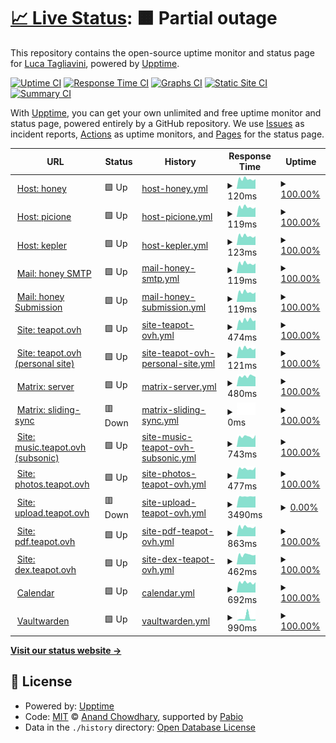 # [📈 Live Status](https://status.teapot.ovh): <!--live status--> **🟧 Partial outage**

This repository contains the open-source uptime monitor and status page for [Luca Tagliavini](teapot.ovh/~luca), powered by [Upptime](https://github.com/upptime/upptime).

[![Uptime CI](https://github.com/lucat1/status.teapot.ovh/workflows/Uptime%20CI/badge.svg)](https://github.com/lucat1/status.teapot.ovh/actions?query=workflow%3A%22Uptime+CI%22)
[![Response Time CI](https://github.com/lucat1/status.teapot.ovh/workflows/Response%20Time%20CI/badge.svg)](https://github.com/lucat1/status.teapot.ovh/actions?query=workflow%3A%22Response+Time+CI%22)
[![Graphs CI](https://github.com/lucat1/status.teapot.ovh/workflows/Graphs%20CI/badge.svg)](https://github.com/lucat1/status.teapot.ovh/actions?query=workflow%3A%22Graphs+CI%22)
[![Static Site CI](https://github.com/lucat1/status.teapot.ovh/workflows/Static%20Site%20CI/badge.svg)](https://github.com/lucat1/status.teapot.ovh/actions?query=workflow%3A%22Static+Site+CI%22)
[![Summary CI](https://github.com/lucat1/status.teapot.ovh/workflows/Summary%20CI/badge.svg)](https://github.com/lucat1/status.teapot.ovh/actions?query=workflow%3A%22Summary+CI%22)

With [Upptime](https://upptime.js.org), you can get your own unlimited and free uptime monitor and status page, powered entirely by a GitHub repository. We use [Issues](https://github.com/lucat1/status.teapot.ovh/issues) as incident reports, [Actions](https://github.com/lucat1/status.teapot.ovh/actions) as uptime monitors, and [Pages](https://status.teapot.ovh) for the status page.

<!--start: status pages-->
<!-- This summary is generated by Upptime (https://github.com/upptime/upptime) -->
<!-- Do not edit this manually, your changes will be overwritten -->
<!-- prettier-ignore -->
| URL | Status | History | Response Time | Uptime |
| --- | ------ | ------- | ------------- | ------ |
| <img alt="" src="https://icons.duckduckgo.com/ip3/null.ico" height="13"> [Host: honey](honey.teapot.ovh) | 🟩 Up | [host-honey.yml](https://github.com/lucat1/status.teapot.ovh/commits/HEAD/history/host-honey.yml) | <details><summary><img alt="Response time graph" src="./graphs/host-honey/response-time-week.png" height="20"> 120ms</summary><br><a href="https://status.teapot.ovh/history/host-honey"><img alt="Response time 126" src="https://img.shields.io/endpoint?url=https%3A%2F%2Fraw.githubusercontent.com%2Flucat1%2Fstatus.teapot.ovh%2FHEAD%2Fapi%2Fhost-honey%2Fresponse-time.json"></a><br><a href="https://status.teapot.ovh/history/host-honey"><img alt="24-hour response time 122" src="https://img.shields.io/endpoint?url=https%3A%2F%2Fraw.githubusercontent.com%2Flucat1%2Fstatus.teapot.ovh%2FHEAD%2Fapi%2Fhost-honey%2Fresponse-time-day.json"></a><br><a href="https://status.teapot.ovh/history/host-honey"><img alt="7-day response time 120" src="https://img.shields.io/endpoint?url=https%3A%2F%2Fraw.githubusercontent.com%2Flucat1%2Fstatus.teapot.ovh%2FHEAD%2Fapi%2Fhost-honey%2Fresponse-time-week.json"></a><br><a href="https://status.teapot.ovh/history/host-honey"><img alt="30-day response time 122" src="https://img.shields.io/endpoint?url=https%3A%2F%2Fraw.githubusercontent.com%2Flucat1%2Fstatus.teapot.ovh%2FHEAD%2Fapi%2Fhost-honey%2Fresponse-time-month.json"></a><br><a href="https://status.teapot.ovh/history/host-honey"><img alt="1-year response time 125" src="https://img.shields.io/endpoint?url=https%3A%2F%2Fraw.githubusercontent.com%2Flucat1%2Fstatus.teapot.ovh%2FHEAD%2Fapi%2Fhost-honey%2Fresponse-time-year.json"></a></details> | <details><summary><a href="https://status.teapot.ovh/history/host-honey">100.00%</a></summary><a href="https://status.teapot.ovh/history/host-honey"><img alt="All-time uptime 98.72%" src="https://img.shields.io/endpoint?url=https%3A%2F%2Fraw.githubusercontent.com%2Flucat1%2Fstatus.teapot.ovh%2FHEAD%2Fapi%2Fhost-honey%2Fuptime.json"></a><br><a href="https://status.teapot.ovh/history/host-honey"><img alt="24-hour uptime 100.00%" src="https://img.shields.io/endpoint?url=https%3A%2F%2Fraw.githubusercontent.com%2Flucat1%2Fstatus.teapot.ovh%2FHEAD%2Fapi%2Fhost-honey%2Fuptime-day.json"></a><br><a href="https://status.teapot.ovh/history/host-honey"><img alt="7-day uptime 100.00%" src="https://img.shields.io/endpoint?url=https%3A%2F%2Fraw.githubusercontent.com%2Flucat1%2Fstatus.teapot.ovh%2FHEAD%2Fapi%2Fhost-honey%2Fuptime-week.json"></a><br><a href="https://status.teapot.ovh/history/host-honey"><img alt="30-day uptime 100.00%" src="https://img.shields.io/endpoint?url=https%3A%2F%2Fraw.githubusercontent.com%2Flucat1%2Fstatus.teapot.ovh%2FHEAD%2Fapi%2Fhost-honey%2Fuptime-month.json"></a><br><a href="https://status.teapot.ovh/history/host-honey"><img alt="1-year uptime 98.23%" src="https://img.shields.io/endpoint?url=https%3A%2F%2Fraw.githubusercontent.com%2Flucat1%2Fstatus.teapot.ovh%2FHEAD%2Fapi%2Fhost-honey%2Fuptime-year.json"></a></details>
| <img alt="" src="https://icons.duckduckgo.com/ip3/null.ico" height="13"> [Host: picione](picione.teapot.ovh) | 🟩 Up | [host-picione.yml](https://github.com/lucat1/status.teapot.ovh/commits/HEAD/history/host-picione.yml) | <details><summary><img alt="Response time graph" src="./graphs/host-picione/response-time-week.png" height="20"> 119ms</summary><br><a href="https://status.teapot.ovh/history/host-picione"><img alt="Response time 126" src="https://img.shields.io/endpoint?url=https%3A%2F%2Fraw.githubusercontent.com%2Flucat1%2Fstatus.teapot.ovh%2FHEAD%2Fapi%2Fhost-picione%2Fresponse-time.json"></a><br><a href="https://status.teapot.ovh/history/host-picione"><img alt="24-hour response time 122" src="https://img.shields.io/endpoint?url=https%3A%2F%2Fraw.githubusercontent.com%2Flucat1%2Fstatus.teapot.ovh%2FHEAD%2Fapi%2Fhost-picione%2Fresponse-time-day.json"></a><br><a href="https://status.teapot.ovh/history/host-picione"><img alt="7-day response time 119" src="https://img.shields.io/endpoint?url=https%3A%2F%2Fraw.githubusercontent.com%2Flucat1%2Fstatus.teapot.ovh%2FHEAD%2Fapi%2Fhost-picione%2Fresponse-time-week.json"></a><br><a href="https://status.teapot.ovh/history/host-picione"><img alt="30-day response time 122" src="https://img.shields.io/endpoint?url=https%3A%2F%2Fraw.githubusercontent.com%2Flucat1%2Fstatus.teapot.ovh%2FHEAD%2Fapi%2Fhost-picione%2Fresponse-time-month.json"></a><br><a href="https://status.teapot.ovh/history/host-picione"><img alt="1-year response time 126" src="https://img.shields.io/endpoint?url=https%3A%2F%2Fraw.githubusercontent.com%2Flucat1%2Fstatus.teapot.ovh%2FHEAD%2Fapi%2Fhost-picione%2Fresponse-time-year.json"></a></details> | <details><summary><a href="https://status.teapot.ovh/history/host-picione">100.00%</a></summary><a href="https://status.teapot.ovh/history/host-picione"><img alt="All-time uptime 82.34%" src="https://img.shields.io/endpoint?url=https%3A%2F%2Fraw.githubusercontent.com%2Flucat1%2Fstatus.teapot.ovh%2FHEAD%2Fapi%2Fhost-picione%2Fuptime.json"></a><br><a href="https://status.teapot.ovh/history/host-picione"><img alt="24-hour uptime 100.00%" src="https://img.shields.io/endpoint?url=https%3A%2F%2Fraw.githubusercontent.com%2Flucat1%2Fstatus.teapot.ovh%2FHEAD%2Fapi%2Fhost-picione%2Fuptime-day.json"></a><br><a href="https://status.teapot.ovh/history/host-picione"><img alt="7-day uptime 100.00%" src="https://img.shields.io/endpoint?url=https%3A%2F%2Fraw.githubusercontent.com%2Flucat1%2Fstatus.teapot.ovh%2FHEAD%2Fapi%2Fhost-picione%2Fuptime-week.json"></a><br><a href="https://status.teapot.ovh/history/host-picione"><img alt="30-day uptime 100.00%" src="https://img.shields.io/endpoint?url=https%3A%2F%2Fraw.githubusercontent.com%2Flucat1%2Fstatus.teapot.ovh%2FHEAD%2Fapi%2Fhost-picione%2Fuptime-month.json"></a><br><a href="https://status.teapot.ovh/history/host-picione"><img alt="1-year uptime 82.34%" src="https://img.shields.io/endpoint?url=https%3A%2F%2Fraw.githubusercontent.com%2Flucat1%2Fstatus.teapot.ovh%2FHEAD%2Fapi%2Fhost-picione%2Fuptime-year.json"></a></details>
| <img alt="" src="https://icons.duckduckgo.com/ip3/null.ico" height="13"> [Host: kepler](kepler.teapot.ovh) | 🟩 Up | [host-kepler.yml](https://github.com/lucat1/status.teapot.ovh/commits/HEAD/history/host-kepler.yml) | <details><summary><img alt="Response time graph" src="./graphs/host-kepler/response-time-week.png" height="20"> 123ms</summary><br><a href="https://status.teapot.ovh/history/host-kepler"><img alt="Response time 135" src="https://img.shields.io/endpoint?url=https%3A%2F%2Fraw.githubusercontent.com%2Flucat1%2Fstatus.teapot.ovh%2FHEAD%2Fapi%2Fhost-kepler%2Fresponse-time.json"></a><br><a href="https://status.teapot.ovh/history/host-kepler"><img alt="24-hour response time 123" src="https://img.shields.io/endpoint?url=https%3A%2F%2Fraw.githubusercontent.com%2Flucat1%2Fstatus.teapot.ovh%2FHEAD%2Fapi%2Fhost-kepler%2Fresponse-time-day.json"></a><br><a href="https://status.teapot.ovh/history/host-kepler"><img alt="7-day response time 123" src="https://img.shields.io/endpoint?url=https%3A%2F%2Fraw.githubusercontent.com%2Flucat1%2Fstatus.teapot.ovh%2FHEAD%2Fapi%2Fhost-kepler%2Fresponse-time-week.json"></a><br><a href="https://status.teapot.ovh/history/host-kepler"><img alt="30-day response time 133" src="https://img.shields.io/endpoint?url=https%3A%2F%2Fraw.githubusercontent.com%2Flucat1%2Fstatus.teapot.ovh%2FHEAD%2Fapi%2Fhost-kepler%2Fresponse-time-month.json"></a><br><a href="https://status.teapot.ovh/history/host-kepler"><img alt="1-year response time 137" src="https://img.shields.io/endpoint?url=https%3A%2F%2Fraw.githubusercontent.com%2Flucat1%2Fstatus.teapot.ovh%2FHEAD%2Fapi%2Fhost-kepler%2Fresponse-time-year.json"></a></details> | <details><summary><a href="https://status.teapot.ovh/history/host-kepler">100.00%</a></summary><a href="https://status.teapot.ovh/history/host-kepler"><img alt="All-time uptime 94.45%" src="https://img.shields.io/endpoint?url=https%3A%2F%2Fraw.githubusercontent.com%2Flucat1%2Fstatus.teapot.ovh%2FHEAD%2Fapi%2Fhost-kepler%2Fuptime.json"></a><br><a href="https://status.teapot.ovh/history/host-kepler"><img alt="24-hour uptime 100.00%" src="https://img.shields.io/endpoint?url=https%3A%2F%2Fraw.githubusercontent.com%2Flucat1%2Fstatus.teapot.ovh%2FHEAD%2Fapi%2Fhost-kepler%2Fuptime-day.json"></a><br><a href="https://status.teapot.ovh/history/host-kepler"><img alt="7-day uptime 100.00%" src="https://img.shields.io/endpoint?url=https%3A%2F%2Fraw.githubusercontent.com%2Flucat1%2Fstatus.teapot.ovh%2FHEAD%2Fapi%2Fhost-kepler%2Fuptime-week.json"></a><br><a href="https://status.teapot.ovh/history/host-kepler"><img alt="30-day uptime 99.82%" src="https://img.shields.io/endpoint?url=https%3A%2F%2Fraw.githubusercontent.com%2Flucat1%2Fstatus.teapot.ovh%2FHEAD%2Fapi%2Fhost-kepler%2Fuptime-month.json"></a><br><a href="https://status.teapot.ovh/history/host-kepler"><img alt="1-year uptime 99.20%" src="https://img.shields.io/endpoint?url=https%3A%2F%2Fraw.githubusercontent.com%2Flucat1%2Fstatus.teapot.ovh%2FHEAD%2Fapi%2Fhost-kepler%2Fuptime-year.json"></a></details>
| <img alt="" src="https://icons.duckduckgo.com/ip3/null.ico" height="13"> [Mail: honey SMTP](mail.teapot.ovh) | 🟩 Up | [mail-honey-smtp.yml](https://github.com/lucat1/status.teapot.ovh/commits/HEAD/history/mail-honey-smtp.yml) | <details><summary><img alt="Response time graph" src="./graphs/mail-honey-smtp/response-time-week.png" height="20"> 119ms</summary><br><a href="https://status.teapot.ovh/history/mail-honey-smtp"><img alt="Response time 127" src="https://img.shields.io/endpoint?url=https%3A%2F%2Fraw.githubusercontent.com%2Flucat1%2Fstatus.teapot.ovh%2FHEAD%2Fapi%2Fmail-honey-smtp%2Fresponse-time.json"></a><br><a href="https://status.teapot.ovh/history/mail-honey-smtp"><img alt="24-hour response time 123" src="https://img.shields.io/endpoint?url=https%3A%2F%2Fraw.githubusercontent.com%2Flucat1%2Fstatus.teapot.ovh%2FHEAD%2Fapi%2Fmail-honey-smtp%2Fresponse-time-day.json"></a><br><a href="https://status.teapot.ovh/history/mail-honey-smtp"><img alt="7-day response time 119" src="https://img.shields.io/endpoint?url=https%3A%2F%2Fraw.githubusercontent.com%2Flucat1%2Fstatus.teapot.ovh%2FHEAD%2Fapi%2Fmail-honey-smtp%2Fresponse-time-week.json"></a><br><a href="https://status.teapot.ovh/history/mail-honey-smtp"><img alt="30-day response time 122" src="https://img.shields.io/endpoint?url=https%3A%2F%2Fraw.githubusercontent.com%2Flucat1%2Fstatus.teapot.ovh%2FHEAD%2Fapi%2Fmail-honey-smtp%2Fresponse-time-month.json"></a><br><a href="https://status.teapot.ovh/history/mail-honey-smtp"><img alt="1-year response time 125" src="https://img.shields.io/endpoint?url=https%3A%2F%2Fraw.githubusercontent.com%2Flucat1%2Fstatus.teapot.ovh%2FHEAD%2Fapi%2Fmail-honey-smtp%2Fresponse-time-year.json"></a></details> | <details><summary><a href="https://status.teapot.ovh/history/mail-honey-smtp">100.00%</a></summary><a href="https://status.teapot.ovh/history/mail-honey-smtp"><img alt="All-time uptime 99.19%" src="https://img.shields.io/endpoint?url=https%3A%2F%2Fraw.githubusercontent.com%2Flucat1%2Fstatus.teapot.ovh%2FHEAD%2Fapi%2Fmail-honey-smtp%2Fuptime.json"></a><br><a href="https://status.teapot.ovh/history/mail-honey-smtp"><img alt="24-hour uptime 100.00%" src="https://img.shields.io/endpoint?url=https%3A%2F%2Fraw.githubusercontent.com%2Flucat1%2Fstatus.teapot.ovh%2FHEAD%2Fapi%2Fmail-honey-smtp%2Fuptime-day.json"></a><br><a href="https://status.teapot.ovh/history/mail-honey-smtp"><img alt="7-day uptime 100.00%" src="https://img.shields.io/endpoint?url=https%3A%2F%2Fraw.githubusercontent.com%2Flucat1%2Fstatus.teapot.ovh%2FHEAD%2Fapi%2Fmail-honey-smtp%2Fuptime-week.json"></a><br><a href="https://status.teapot.ovh/history/mail-honey-smtp"><img alt="30-day uptime 100.00%" src="https://img.shields.io/endpoint?url=https%3A%2F%2Fraw.githubusercontent.com%2Flucat1%2Fstatus.teapot.ovh%2FHEAD%2Fapi%2Fmail-honey-smtp%2Fuptime-month.json"></a><br><a href="https://status.teapot.ovh/history/mail-honey-smtp"><img alt="1-year uptime 99.19%" src="https://img.shields.io/endpoint?url=https%3A%2F%2Fraw.githubusercontent.com%2Flucat1%2Fstatus.teapot.ovh%2FHEAD%2Fapi%2Fmail-honey-smtp%2Fuptime-year.json"></a></details>
| <img alt="" src="https://icons.duckduckgo.com/ip3/null.ico" height="13"> [Mail: honey Submission](mail.teapot.ovh) | 🟩 Up | [mail-honey-submission.yml](https://github.com/lucat1/status.teapot.ovh/commits/HEAD/history/mail-honey-submission.yml) | <details><summary><img alt="Response time graph" src="./graphs/mail-honey-submission/response-time-week.png" height="20"> 119ms</summary><br><a href="https://status.teapot.ovh/history/mail-honey-submission"><img alt="Response time 130" src="https://img.shields.io/endpoint?url=https%3A%2F%2Fraw.githubusercontent.com%2Flucat1%2Fstatus.teapot.ovh%2FHEAD%2Fapi%2Fmail-honey-submission%2Fresponse-time.json"></a><br><a href="https://status.teapot.ovh/history/mail-honey-submission"><img alt="24-hour response time 121" src="https://img.shields.io/endpoint?url=https%3A%2F%2Fraw.githubusercontent.com%2Flucat1%2Fstatus.teapot.ovh%2FHEAD%2Fapi%2Fmail-honey-submission%2Fresponse-time-day.json"></a><br><a href="https://status.teapot.ovh/history/mail-honey-submission"><img alt="7-day response time 119" src="https://img.shields.io/endpoint?url=https%3A%2F%2Fraw.githubusercontent.com%2Flucat1%2Fstatus.teapot.ovh%2FHEAD%2Fapi%2Fmail-honey-submission%2Fresponse-time-week.json"></a><br><a href="https://status.teapot.ovh/history/mail-honey-submission"><img alt="30-day response time 122" src="https://img.shields.io/endpoint?url=https%3A%2F%2Fraw.githubusercontent.com%2Flucat1%2Fstatus.teapot.ovh%2FHEAD%2Fapi%2Fmail-honey-submission%2Fresponse-time-month.json"></a><br><a href="https://status.teapot.ovh/history/mail-honey-submission"><img alt="1-year response time 126" src="https://img.shields.io/endpoint?url=https%3A%2F%2Fraw.githubusercontent.com%2Flucat1%2Fstatus.teapot.ovh%2FHEAD%2Fapi%2Fmail-honey-submission%2Fresponse-time-year.json"></a></details> | <details><summary><a href="https://status.teapot.ovh/history/mail-honey-submission">100.00%</a></summary><a href="https://status.teapot.ovh/history/mail-honey-submission"><img alt="All-time uptime 99.19%" src="https://img.shields.io/endpoint?url=https%3A%2F%2Fraw.githubusercontent.com%2Flucat1%2Fstatus.teapot.ovh%2FHEAD%2Fapi%2Fmail-honey-submission%2Fuptime.json"></a><br><a href="https://status.teapot.ovh/history/mail-honey-submission"><img alt="24-hour uptime 100.00%" src="https://img.shields.io/endpoint?url=https%3A%2F%2Fraw.githubusercontent.com%2Flucat1%2Fstatus.teapot.ovh%2FHEAD%2Fapi%2Fmail-honey-submission%2Fuptime-day.json"></a><br><a href="https://status.teapot.ovh/history/mail-honey-submission"><img alt="7-day uptime 100.00%" src="https://img.shields.io/endpoint?url=https%3A%2F%2Fraw.githubusercontent.com%2Flucat1%2Fstatus.teapot.ovh%2FHEAD%2Fapi%2Fmail-honey-submission%2Fuptime-week.json"></a><br><a href="https://status.teapot.ovh/history/mail-honey-submission"><img alt="30-day uptime 100.00%" src="https://img.shields.io/endpoint?url=https%3A%2F%2Fraw.githubusercontent.com%2Flucat1%2Fstatus.teapot.ovh%2FHEAD%2Fapi%2Fmail-honey-submission%2Fuptime-month.json"></a><br><a href="https://status.teapot.ovh/history/mail-honey-submission"><img alt="1-year uptime 99.19%" src="https://img.shields.io/endpoint?url=https%3A%2F%2Fraw.githubusercontent.com%2Flucat1%2Fstatus.teapot.ovh%2FHEAD%2Fapi%2Fmail-honey-submission%2Fuptime-year.json"></a></details>
| <img alt="" src="https://icons.duckduckgo.com/ip3/teapot.ovh.ico" height="13"> [Site: teapot.ovh](https://teapot.ovh) | 🟩 Up | [site-teapot-ovh.yml](https://github.com/lucat1/status.teapot.ovh/commits/HEAD/history/site-teapot-ovh.yml) | <details><summary><img alt="Response time graph" src="./graphs/site-teapot-ovh/response-time-week.png" height="20"> 474ms</summary><br><a href="https://status.teapot.ovh/history/site-teapot-ovh"><img alt="Response time 552" src="https://img.shields.io/endpoint?url=https%3A%2F%2Fraw.githubusercontent.com%2Flucat1%2Fstatus.teapot.ovh%2FHEAD%2Fapi%2Fsite-teapot-ovh%2Fresponse-time.json"></a><br><a href="https://status.teapot.ovh/history/site-teapot-ovh"><img alt="24-hour response time 552" src="https://img.shields.io/endpoint?url=https%3A%2F%2Fraw.githubusercontent.com%2Flucat1%2Fstatus.teapot.ovh%2FHEAD%2Fapi%2Fsite-teapot-ovh%2Fresponse-time-day.json"></a><br><a href="https://status.teapot.ovh/history/site-teapot-ovh"><img alt="7-day response time 474" src="https://img.shields.io/endpoint?url=https%3A%2F%2Fraw.githubusercontent.com%2Flucat1%2Fstatus.teapot.ovh%2FHEAD%2Fapi%2Fsite-teapot-ovh%2Fresponse-time-week.json"></a><br><a href="https://status.teapot.ovh/history/site-teapot-ovh"><img alt="30-day response time 519" src="https://img.shields.io/endpoint?url=https%3A%2F%2Fraw.githubusercontent.com%2Flucat1%2Fstatus.teapot.ovh%2FHEAD%2Fapi%2Fsite-teapot-ovh%2Fresponse-time-month.json"></a><br><a href="https://status.teapot.ovh/history/site-teapot-ovh"><img alt="1-year response time 492" src="https://img.shields.io/endpoint?url=https%3A%2F%2Fraw.githubusercontent.com%2Flucat1%2Fstatus.teapot.ovh%2FHEAD%2Fapi%2Fsite-teapot-ovh%2Fresponse-time-year.json"></a></details> | <details><summary><a href="https://status.teapot.ovh/history/site-teapot-ovh">100.00%</a></summary><a href="https://status.teapot.ovh/history/site-teapot-ovh"><img alt="All-time uptime 98.65%" src="https://img.shields.io/endpoint?url=https%3A%2F%2Fraw.githubusercontent.com%2Flucat1%2Fstatus.teapot.ovh%2FHEAD%2Fapi%2Fsite-teapot-ovh%2Fuptime.json"></a><br><a href="https://status.teapot.ovh/history/site-teapot-ovh"><img alt="24-hour uptime 100.00%" src="https://img.shields.io/endpoint?url=https%3A%2F%2Fraw.githubusercontent.com%2Flucat1%2Fstatus.teapot.ovh%2FHEAD%2Fapi%2Fsite-teapot-ovh%2Fuptime-day.json"></a><br><a href="https://status.teapot.ovh/history/site-teapot-ovh"><img alt="7-day uptime 100.00%" src="https://img.shields.io/endpoint?url=https%3A%2F%2Fraw.githubusercontent.com%2Flucat1%2Fstatus.teapot.ovh%2FHEAD%2Fapi%2Fsite-teapot-ovh%2Fuptime-week.json"></a><br><a href="https://status.teapot.ovh/history/site-teapot-ovh"><img alt="30-day uptime 100.00%" src="https://img.shields.io/endpoint?url=https%3A%2F%2Fraw.githubusercontent.com%2Flucat1%2Fstatus.teapot.ovh%2FHEAD%2Fapi%2Fsite-teapot-ovh%2Fuptime-month.json"></a><br><a href="https://status.teapot.ovh/history/site-teapot-ovh"><img alt="1-year uptime 98.23%" src="https://img.shields.io/endpoint?url=https%3A%2F%2Fraw.githubusercontent.com%2Flucat1%2Fstatus.teapot.ovh%2FHEAD%2Fapi%2Fsite-teapot-ovh%2Fuptime-year.json"></a></details>
| <img alt="" src="https://icons.duckduckgo.com/ip3/teapot.ovh.ico" height="13"> [Site: teapot.ovh (personal site)](https://teapot.ovh/~luca) | 🟩 Up | [site-teapot-ovh-personal-site.yml](https://github.com/lucat1/status.teapot.ovh/commits/HEAD/history/site-teapot-ovh-personal-site.yml) | <details><summary><img alt="Response time graph" src="./graphs/site-teapot-ovh-personal-site/response-time-week.png" height="20"> 121ms</summary><br><a href="https://status.teapot.ovh/history/site-teapot-ovh-personal-site"><img alt="Response time 146" src="https://img.shields.io/endpoint?url=https%3A%2F%2Fraw.githubusercontent.com%2Flucat1%2Fstatus.teapot.ovh%2FHEAD%2Fapi%2Fsite-teapot-ovh-personal-site%2Fresponse-time.json"></a><br><a href="https://status.teapot.ovh/history/site-teapot-ovh-personal-site"><img alt="24-hour response time 124" src="https://img.shields.io/endpoint?url=https%3A%2F%2Fraw.githubusercontent.com%2Flucat1%2Fstatus.teapot.ovh%2FHEAD%2Fapi%2Fsite-teapot-ovh-personal-site%2Fresponse-time-day.json"></a><br><a href="https://status.teapot.ovh/history/site-teapot-ovh-personal-site"><img alt="7-day response time 121" src="https://img.shields.io/endpoint?url=https%3A%2F%2Fraw.githubusercontent.com%2Flucat1%2Fstatus.teapot.ovh%2FHEAD%2Fapi%2Fsite-teapot-ovh-personal-site%2Fresponse-time-week.json"></a><br><a href="https://status.teapot.ovh/history/site-teapot-ovh-personal-site"><img alt="30-day response time 123" src="https://img.shields.io/endpoint?url=https%3A%2F%2Fraw.githubusercontent.com%2Flucat1%2Fstatus.teapot.ovh%2FHEAD%2Fapi%2Fsite-teapot-ovh-personal-site%2Fresponse-time-month.json"></a><br><a href="https://status.teapot.ovh/history/site-teapot-ovh-personal-site"><img alt="1-year response time 126" src="https://img.shields.io/endpoint?url=https%3A%2F%2Fraw.githubusercontent.com%2Flucat1%2Fstatus.teapot.ovh%2FHEAD%2Fapi%2Fsite-teapot-ovh-personal-site%2Fresponse-time-year.json"></a></details> | <details><summary><a href="https://status.teapot.ovh/history/site-teapot-ovh-personal-site">100.00%</a></summary><a href="https://status.teapot.ovh/history/site-teapot-ovh-personal-site"><img alt="All-time uptime 98.65%" src="https://img.shields.io/endpoint?url=https%3A%2F%2Fraw.githubusercontent.com%2Flucat1%2Fstatus.teapot.ovh%2FHEAD%2Fapi%2Fsite-teapot-ovh-personal-site%2Fuptime.json"></a><br><a href="https://status.teapot.ovh/history/site-teapot-ovh-personal-site"><img alt="24-hour uptime 100.00%" src="https://img.shields.io/endpoint?url=https%3A%2F%2Fraw.githubusercontent.com%2Flucat1%2Fstatus.teapot.ovh%2FHEAD%2Fapi%2Fsite-teapot-ovh-personal-site%2Fuptime-day.json"></a><br><a href="https://status.teapot.ovh/history/site-teapot-ovh-personal-site"><img alt="7-day uptime 100.00%" src="https://img.shields.io/endpoint?url=https%3A%2F%2Fraw.githubusercontent.com%2Flucat1%2Fstatus.teapot.ovh%2FHEAD%2Fapi%2Fsite-teapot-ovh-personal-site%2Fuptime-week.json"></a><br><a href="https://status.teapot.ovh/history/site-teapot-ovh-personal-site"><img alt="30-day uptime 100.00%" src="https://img.shields.io/endpoint?url=https%3A%2F%2Fraw.githubusercontent.com%2Flucat1%2Fstatus.teapot.ovh%2FHEAD%2Fapi%2Fsite-teapot-ovh-personal-site%2Fuptime-month.json"></a><br><a href="https://status.teapot.ovh/history/site-teapot-ovh-personal-site"><img alt="1-year uptime 98.23%" src="https://img.shields.io/endpoint?url=https%3A%2F%2Fraw.githubusercontent.com%2Flucat1%2Fstatus.teapot.ovh%2FHEAD%2Fapi%2Fsite-teapot-ovh-personal-site%2Fuptime-year.json"></a></details>
| <img alt="" src="https://icons.duckduckgo.com/ip3/matrix.teapot.ovh.ico" height="13"> [Matrix: server](https://matrix.teapot.ovh) | 🟩 Up | [matrix-server.yml](https://github.com/lucat1/status.teapot.ovh/commits/HEAD/history/matrix-server.yml) | <details><summary><img alt="Response time graph" src="./graphs/matrix-server/response-time-week.png" height="20"> 480ms</summary><br><a href="https://status.teapot.ovh/history/matrix-server"><img alt="Response time 523" src="https://img.shields.io/endpoint?url=https%3A%2F%2Fraw.githubusercontent.com%2Flucat1%2Fstatus.teapot.ovh%2FHEAD%2Fapi%2Fmatrix-server%2Fresponse-time.json"></a><br><a href="https://status.teapot.ovh/history/matrix-server"><img alt="24-hour response time 547" src="https://img.shields.io/endpoint?url=https%3A%2F%2Fraw.githubusercontent.com%2Flucat1%2Fstatus.teapot.ovh%2FHEAD%2Fapi%2Fmatrix-server%2Fresponse-time-day.json"></a><br><a href="https://status.teapot.ovh/history/matrix-server"><img alt="7-day response time 480" src="https://img.shields.io/endpoint?url=https%3A%2F%2Fraw.githubusercontent.com%2Flucat1%2Fstatus.teapot.ovh%2FHEAD%2Fapi%2Fmatrix-server%2Fresponse-time-week.json"></a><br><a href="https://status.teapot.ovh/history/matrix-server"><img alt="30-day response time 487" src="https://img.shields.io/endpoint?url=https%3A%2F%2Fraw.githubusercontent.com%2Flucat1%2Fstatus.teapot.ovh%2FHEAD%2Fapi%2Fmatrix-server%2Fresponse-time-month.json"></a><br><a href="https://status.teapot.ovh/history/matrix-server"><img alt="1-year response time 501" src="https://img.shields.io/endpoint?url=https%3A%2F%2Fraw.githubusercontent.com%2Flucat1%2Fstatus.teapot.ovh%2FHEAD%2Fapi%2Fmatrix-server%2Fresponse-time-year.json"></a></details> | <details><summary><a href="https://status.teapot.ovh/history/matrix-server">100.00%</a></summary><a href="https://status.teapot.ovh/history/matrix-server"><img alt="All-time uptime 98.66%" src="https://img.shields.io/endpoint?url=https%3A%2F%2Fraw.githubusercontent.com%2Flucat1%2Fstatus.teapot.ovh%2FHEAD%2Fapi%2Fmatrix-server%2Fuptime.json"></a><br><a href="https://status.teapot.ovh/history/matrix-server"><img alt="24-hour uptime 100.00%" src="https://img.shields.io/endpoint?url=https%3A%2F%2Fraw.githubusercontent.com%2Flucat1%2Fstatus.teapot.ovh%2FHEAD%2Fapi%2Fmatrix-server%2Fuptime-day.json"></a><br><a href="https://status.teapot.ovh/history/matrix-server"><img alt="7-day uptime 100.00%" src="https://img.shields.io/endpoint?url=https%3A%2F%2Fraw.githubusercontent.com%2Flucat1%2Fstatus.teapot.ovh%2FHEAD%2Fapi%2Fmatrix-server%2Fuptime-week.json"></a><br><a href="https://status.teapot.ovh/history/matrix-server"><img alt="30-day uptime 100.00%" src="https://img.shields.io/endpoint?url=https%3A%2F%2Fraw.githubusercontent.com%2Flucat1%2Fstatus.teapot.ovh%2FHEAD%2Fapi%2Fmatrix-server%2Fuptime-month.json"></a><br><a href="https://status.teapot.ovh/history/matrix-server"><img alt="1-year uptime 98.23%" src="https://img.shields.io/endpoint?url=https%3A%2F%2Fraw.githubusercontent.com%2Flucat1%2Fstatus.teapot.ovh%2FHEAD%2Fapi%2Fmatrix-server%2Fuptime-year.json"></a></details>
| <img alt="" src="https://icons.duckduckgo.com/ip3/sliding.teapot.ovh.ico" height="13"> [Matrix: sliding-sync](https://sliding.teapot.ovh) | 🟥 Down | [matrix-sliding-sync.yml](https://github.com/lucat1/status.teapot.ovh/commits/HEAD/history/matrix-sliding-sync.yml) | <details><summary><img alt="Response time graph" src="./graphs/matrix-sliding-sync/response-time-week.png" height="20"> 0ms</summary><br><a href="https://status.teapot.ovh/history/matrix-sliding-sync"><img alt="Response time 450" src="https://img.shields.io/endpoint?url=https%3A%2F%2Fraw.githubusercontent.com%2Flucat1%2Fstatus.teapot.ovh%2FHEAD%2Fapi%2Fmatrix-sliding-sync%2Fresponse-time.json"></a><br><a href="https://status.teapot.ovh/history/matrix-sliding-sync"><img alt="24-hour response time 0" src="https://img.shields.io/endpoint?url=https%3A%2F%2Fraw.githubusercontent.com%2Flucat1%2Fstatus.teapot.ovh%2FHEAD%2Fapi%2Fmatrix-sliding-sync%2Fresponse-time-day.json"></a><br><a href="https://status.teapot.ovh/history/matrix-sliding-sync"><img alt="7-day response time 0" src="https://img.shields.io/endpoint?url=https%3A%2F%2Fraw.githubusercontent.com%2Flucat1%2Fstatus.teapot.ovh%2FHEAD%2Fapi%2Fmatrix-sliding-sync%2Fresponse-time-week.json"></a><br><a href="https://status.teapot.ovh/history/matrix-sliding-sync"><img alt="30-day response time 0" src="https://img.shields.io/endpoint?url=https%3A%2F%2Fraw.githubusercontent.com%2Flucat1%2Fstatus.teapot.ovh%2FHEAD%2Fapi%2Fmatrix-sliding-sync%2Fresponse-time-month.json"></a><br><a href="https://status.teapot.ovh/history/matrix-sliding-sync"><img alt="1-year response time 0" src="https://img.shields.io/endpoint?url=https%3A%2F%2Fraw.githubusercontent.com%2Flucat1%2Fstatus.teapot.ovh%2FHEAD%2Fapi%2Fmatrix-sliding-sync%2Fresponse-time-year.json"></a></details> | <details><summary><a href="https://status.teapot.ovh/history/matrix-sliding-sync">100.00%</a></summary><a href="https://status.teapot.ovh/history/matrix-sliding-sync"><img alt="All-time uptime 68.68%" src="https://img.shields.io/endpoint?url=https%3A%2F%2Fraw.githubusercontent.com%2Flucat1%2Fstatus.teapot.ovh%2FHEAD%2Fapi%2Fmatrix-sliding-sync%2Fuptime.json"></a><br><a href="https://status.teapot.ovh/history/matrix-sliding-sync"><img alt="24-hour uptime 100.00%" src="https://img.shields.io/endpoint?url=https%3A%2F%2Fraw.githubusercontent.com%2Flucat1%2Fstatus.teapot.ovh%2FHEAD%2Fapi%2Fmatrix-sliding-sync%2Fuptime-day.json"></a><br><a href="https://status.teapot.ovh/history/matrix-sliding-sync"><img alt="7-day uptime 100.00%" src="https://img.shields.io/endpoint?url=https%3A%2F%2Fraw.githubusercontent.com%2Flucat1%2Fstatus.teapot.ovh%2FHEAD%2Fapi%2Fmatrix-sliding-sync%2Fuptime-week.json"></a><br><a href="https://status.teapot.ovh/history/matrix-sliding-sync"><img alt="30-day uptime 100.00%" src="https://img.shields.io/endpoint?url=https%3A%2F%2Fraw.githubusercontent.com%2Flucat1%2Fstatus.teapot.ovh%2FHEAD%2Fapi%2Fmatrix-sliding-sync%2Fuptime-month.json"></a><br><a href="https://status.teapot.ovh/history/matrix-sliding-sync"><img alt="1-year uptime 100.00%" src="https://img.shields.io/endpoint?url=https%3A%2F%2Fraw.githubusercontent.com%2Flucat1%2Fstatus.teapot.ovh%2FHEAD%2Fapi%2Fmatrix-sliding-sync%2Fuptime-year.json"></a></details>
| <img alt="" src="https://icons.duckduckgo.com/ip3/music.teapot.ovh.ico" height="13"> [Site: music.teapot.ovh (subsonic)](https://music.teapot.ovh) | 🟩 Up | [site-music-teapot-ovh-subsonic.yml](https://github.com/lucat1/status.teapot.ovh/commits/HEAD/history/site-music-teapot-ovh-subsonic.yml) | <details><summary><img alt="Response time graph" src="./graphs/site-music-teapot-ovh-subsonic/response-time-week.png" height="20"> 743ms</summary><br><a href="https://status.teapot.ovh/history/site-music-teapot-ovh-subsonic"><img alt="Response time 749" src="https://img.shields.io/endpoint?url=https%3A%2F%2Fraw.githubusercontent.com%2Flucat1%2Fstatus.teapot.ovh%2FHEAD%2Fapi%2Fsite-music-teapot-ovh-subsonic%2Fresponse-time.json"></a><br><a href="https://status.teapot.ovh/history/site-music-teapot-ovh-subsonic"><img alt="24-hour response time 864" src="https://img.shields.io/endpoint?url=https%3A%2F%2Fraw.githubusercontent.com%2Flucat1%2Fstatus.teapot.ovh%2FHEAD%2Fapi%2Fsite-music-teapot-ovh-subsonic%2Fresponse-time-day.json"></a><br><a href="https://status.teapot.ovh/history/site-music-teapot-ovh-subsonic"><img alt="7-day response time 743" src="https://img.shields.io/endpoint?url=https%3A%2F%2Fraw.githubusercontent.com%2Flucat1%2Fstatus.teapot.ovh%2FHEAD%2Fapi%2Fsite-music-teapot-ovh-subsonic%2Fresponse-time-week.json"></a><br><a href="https://status.teapot.ovh/history/site-music-teapot-ovh-subsonic"><img alt="30-day response time 741" src="https://img.shields.io/endpoint?url=https%3A%2F%2Fraw.githubusercontent.com%2Flucat1%2Fstatus.teapot.ovh%2FHEAD%2Fapi%2Fsite-music-teapot-ovh-subsonic%2Fresponse-time-month.json"></a><br><a href="https://status.teapot.ovh/history/site-music-teapot-ovh-subsonic"><img alt="1-year response time 750" src="https://img.shields.io/endpoint?url=https%3A%2F%2Fraw.githubusercontent.com%2Flucat1%2Fstatus.teapot.ovh%2FHEAD%2Fapi%2Fsite-music-teapot-ovh-subsonic%2Fresponse-time-year.json"></a></details> | <details><summary><a href="https://status.teapot.ovh/history/site-music-teapot-ovh-subsonic">100.00%</a></summary><a href="https://status.teapot.ovh/history/site-music-teapot-ovh-subsonic"><img alt="All-time uptime 97.55%" src="https://img.shields.io/endpoint?url=https%3A%2F%2Fraw.githubusercontent.com%2Flucat1%2Fstatus.teapot.ovh%2FHEAD%2Fapi%2Fsite-music-teapot-ovh-subsonic%2Fuptime.json"></a><br><a href="https://status.teapot.ovh/history/site-music-teapot-ovh-subsonic"><img alt="24-hour uptime 100.00%" src="https://img.shields.io/endpoint?url=https%3A%2F%2Fraw.githubusercontent.com%2Flucat1%2Fstatus.teapot.ovh%2FHEAD%2Fapi%2Fsite-music-teapot-ovh-subsonic%2Fuptime-day.json"></a><br><a href="https://status.teapot.ovh/history/site-music-teapot-ovh-subsonic"><img alt="7-day uptime 100.00%" src="https://img.shields.io/endpoint?url=https%3A%2F%2Fraw.githubusercontent.com%2Flucat1%2Fstatus.teapot.ovh%2FHEAD%2Fapi%2Fsite-music-teapot-ovh-subsonic%2Fuptime-week.json"></a><br><a href="https://status.teapot.ovh/history/site-music-teapot-ovh-subsonic"><img alt="30-day uptime 100.00%" src="https://img.shields.io/endpoint?url=https%3A%2F%2Fraw.githubusercontent.com%2Flucat1%2Fstatus.teapot.ovh%2FHEAD%2Fapi%2Fsite-music-teapot-ovh-subsonic%2Fuptime-month.json"></a><br><a href="https://status.teapot.ovh/history/site-music-teapot-ovh-subsonic"><img alt="1-year uptime 97.56%" src="https://img.shields.io/endpoint?url=https%3A%2F%2Fraw.githubusercontent.com%2Flucat1%2Fstatus.teapot.ovh%2FHEAD%2Fapi%2Fsite-music-teapot-ovh-subsonic%2Fuptime-year.json"></a></details>
| <img alt="" src="https://icons.duckduckgo.com/ip3/photos.teapot.ovh.ico" height="13"> [Site: photos.teapot.ovh](https://photos.teapot.ovh) | 🟩 Up | [site-photos-teapot-ovh.yml](https://github.com/lucat1/status.teapot.ovh/commits/HEAD/history/site-photos-teapot-ovh.yml) | <details><summary><img alt="Response time graph" src="./graphs/site-photos-teapot-ovh/response-time-week.png" height="20"> 477ms</summary><br><a href="https://status.teapot.ovh/history/site-photos-teapot-ovh"><img alt="Response time 528" src="https://img.shields.io/endpoint?url=https%3A%2F%2Fraw.githubusercontent.com%2Flucat1%2Fstatus.teapot.ovh%2FHEAD%2Fapi%2Fsite-photos-teapot-ovh%2Fresponse-time.json"></a><br><a href="https://status.teapot.ovh/history/site-photos-teapot-ovh"><img alt="24-hour response time 559" src="https://img.shields.io/endpoint?url=https%3A%2F%2Fraw.githubusercontent.com%2Flucat1%2Fstatus.teapot.ovh%2FHEAD%2Fapi%2Fsite-photos-teapot-ovh%2Fresponse-time-day.json"></a><br><a href="https://status.teapot.ovh/history/site-photos-teapot-ovh"><img alt="7-day response time 477" src="https://img.shields.io/endpoint?url=https%3A%2F%2Fraw.githubusercontent.com%2Flucat1%2Fstatus.teapot.ovh%2FHEAD%2Fapi%2Fsite-photos-teapot-ovh%2Fresponse-time-week.json"></a><br><a href="https://status.teapot.ovh/history/site-photos-teapot-ovh"><img alt="30-day response time 581" src="https://img.shields.io/endpoint?url=https%3A%2F%2Fraw.githubusercontent.com%2Flucat1%2Fstatus.teapot.ovh%2FHEAD%2Fapi%2Fsite-photos-teapot-ovh%2Fresponse-time-month.json"></a><br><a href="https://status.teapot.ovh/history/site-photos-teapot-ovh"><img alt="1-year response time 527" src="https://img.shields.io/endpoint?url=https%3A%2F%2Fraw.githubusercontent.com%2Flucat1%2Fstatus.teapot.ovh%2FHEAD%2Fapi%2Fsite-photos-teapot-ovh%2Fresponse-time-year.json"></a></details> | <details><summary><a href="https://status.teapot.ovh/history/site-photos-teapot-ovh">100.00%</a></summary><a href="https://status.teapot.ovh/history/site-photos-teapot-ovh"><img alt="All-time uptime 95.47%" src="https://img.shields.io/endpoint?url=https%3A%2F%2Fraw.githubusercontent.com%2Flucat1%2Fstatus.teapot.ovh%2FHEAD%2Fapi%2Fsite-photos-teapot-ovh%2Fuptime.json"></a><br><a href="https://status.teapot.ovh/history/site-photos-teapot-ovh"><img alt="24-hour uptime 100.00%" src="https://img.shields.io/endpoint?url=https%3A%2F%2Fraw.githubusercontent.com%2Flucat1%2Fstatus.teapot.ovh%2FHEAD%2Fapi%2Fsite-photos-teapot-ovh%2Fuptime-day.json"></a><br><a href="https://status.teapot.ovh/history/site-photos-teapot-ovh"><img alt="7-day uptime 100.00%" src="https://img.shields.io/endpoint?url=https%3A%2F%2Fraw.githubusercontent.com%2Flucat1%2Fstatus.teapot.ovh%2FHEAD%2Fapi%2Fsite-photos-teapot-ovh%2Fuptime-week.json"></a><br><a href="https://status.teapot.ovh/history/site-photos-teapot-ovh"><img alt="30-day uptime 99.82%" src="https://img.shields.io/endpoint?url=https%3A%2F%2Fraw.githubusercontent.com%2Flucat1%2Fstatus.teapot.ovh%2FHEAD%2Fapi%2Fsite-photos-teapot-ovh%2Fuptime-month.json"></a><br><a href="https://status.teapot.ovh/history/site-photos-teapot-ovh"><img alt="1-year uptime 99.39%" src="https://img.shields.io/endpoint?url=https%3A%2F%2Fraw.githubusercontent.com%2Flucat1%2Fstatus.teapot.ovh%2FHEAD%2Fapi%2Fsite-photos-teapot-ovh%2Fuptime-year.json"></a></details>
| <img alt="" src="https://icons.duckduckgo.com/ip3/upload.teapot.ovh.ico" height="13"> [Site: upload.teapot.ovh](https://upload.teapot.ovh) | 🟥 Down | [site-upload-teapot-ovh.yml](https://github.com/lucat1/status.teapot.ovh/commits/HEAD/history/site-upload-teapot-ovh.yml) | <details><summary><img alt="Response time graph" src="./graphs/site-upload-teapot-ovh/response-time-week.png" height="20"> 3490ms</summary><br><a href="https://status.teapot.ovh/history/site-upload-teapot-ovh"><img alt="Response time 1883" src="https://img.shields.io/endpoint?url=https%3A%2F%2Fraw.githubusercontent.com%2Flucat1%2Fstatus.teapot.ovh%2FHEAD%2Fapi%2Fsite-upload-teapot-ovh%2Fresponse-time.json"></a><br><a href="https://status.teapot.ovh/history/site-upload-teapot-ovh"><img alt="24-hour response time 3583" src="https://img.shields.io/endpoint?url=https%3A%2F%2Fraw.githubusercontent.com%2Flucat1%2Fstatus.teapot.ovh%2FHEAD%2Fapi%2Fsite-upload-teapot-ovh%2Fresponse-time-day.json"></a><br><a href="https://status.teapot.ovh/history/site-upload-teapot-ovh"><img alt="7-day response time 3490" src="https://img.shields.io/endpoint?url=https%3A%2F%2Fraw.githubusercontent.com%2Flucat1%2Fstatus.teapot.ovh%2FHEAD%2Fapi%2Fsite-upload-teapot-ovh%2Fresponse-time-week.json"></a><br><a href="https://status.teapot.ovh/history/site-upload-teapot-ovh"><img alt="30-day response time 3408" src="https://img.shields.io/endpoint?url=https%3A%2F%2Fraw.githubusercontent.com%2Flucat1%2Fstatus.teapot.ovh%2FHEAD%2Fapi%2Fsite-upload-teapot-ovh%2Fresponse-time-month.json"></a><br><a href="https://status.teapot.ovh/history/site-upload-teapot-ovh"><img alt="1-year response time 2402" src="https://img.shields.io/endpoint?url=https%3A%2F%2Fraw.githubusercontent.com%2Flucat1%2Fstatus.teapot.ovh%2FHEAD%2Fapi%2Fsite-upload-teapot-ovh%2Fresponse-time-year.json"></a></details> | <details><summary><a href="https://status.teapot.ovh/history/site-upload-teapot-ovh">0.00%</a></summary><a href="https://status.teapot.ovh/history/site-upload-teapot-ovh"><img alt="All-time uptime 59.06%" src="https://img.shields.io/endpoint?url=https%3A%2F%2Fraw.githubusercontent.com%2Flucat1%2Fstatus.teapot.ovh%2FHEAD%2Fapi%2Fsite-upload-teapot-ovh%2Fuptime.json"></a><br><a href="https://status.teapot.ovh/history/site-upload-teapot-ovh"><img alt="24-hour uptime 0.00%" src="https://img.shields.io/endpoint?url=https%3A%2F%2Fraw.githubusercontent.com%2Flucat1%2Fstatus.teapot.ovh%2FHEAD%2Fapi%2Fsite-upload-teapot-ovh%2Fuptime-day.json"></a><br><a href="https://status.teapot.ovh/history/site-upload-teapot-ovh"><img alt="7-day uptime 0.00%" src="https://img.shields.io/endpoint?url=https%3A%2F%2Fraw.githubusercontent.com%2Flucat1%2Fstatus.teapot.ovh%2FHEAD%2Fapi%2Fsite-upload-teapot-ovh%2Fuptime-week.json"></a><br><a href="https://status.teapot.ovh/history/site-upload-teapot-ovh"><img alt="30-day uptime 1.38%" src="https://img.shields.io/endpoint?url=https%3A%2F%2Fraw.githubusercontent.com%2Flucat1%2Fstatus.teapot.ovh%2FHEAD%2Fapi%2Fsite-upload-teapot-ovh%2Fuptime-month.json"></a><br><a href="https://status.teapot.ovh/history/site-upload-teapot-ovh"><img alt="1-year uptime 33.71%" src="https://img.shields.io/endpoint?url=https%3A%2F%2Fraw.githubusercontent.com%2Flucat1%2Fstatus.teapot.ovh%2FHEAD%2Fapi%2Fsite-upload-teapot-ovh%2Fuptime-year.json"></a></details>
| <img alt="" src="https://icons.duckduckgo.com/ip3/pdf.teapot.ovh.ico" height="13"> [Site: pdf.teapot.ovh](https://pdf.teapot.ovh) | 🟩 Up | [site-pdf-teapot-ovh.yml](https://github.com/lucat1/status.teapot.ovh/commits/HEAD/history/site-pdf-teapot-ovh.yml) | <details><summary><img alt="Response time graph" src="./graphs/site-pdf-teapot-ovh/response-time-week.png" height="20"> 863ms</summary><br><a href="https://status.teapot.ovh/history/site-pdf-teapot-ovh"><img alt="Response time 937" src="https://img.shields.io/endpoint?url=https%3A%2F%2Fraw.githubusercontent.com%2Flucat1%2Fstatus.teapot.ovh%2FHEAD%2Fapi%2Fsite-pdf-teapot-ovh%2Fresponse-time.json"></a><br><a href="https://status.teapot.ovh/history/site-pdf-teapot-ovh"><img alt="24-hour response time 954" src="https://img.shields.io/endpoint?url=https%3A%2F%2Fraw.githubusercontent.com%2Flucat1%2Fstatus.teapot.ovh%2FHEAD%2Fapi%2Fsite-pdf-teapot-ovh%2Fresponse-time-day.json"></a><br><a href="https://status.teapot.ovh/history/site-pdf-teapot-ovh"><img alt="7-day response time 863" src="https://img.shields.io/endpoint?url=https%3A%2F%2Fraw.githubusercontent.com%2Flucat1%2Fstatus.teapot.ovh%2FHEAD%2Fapi%2Fsite-pdf-teapot-ovh%2Fresponse-time-week.json"></a><br><a href="https://status.teapot.ovh/history/site-pdf-teapot-ovh"><img alt="30-day response time 1059" src="https://img.shields.io/endpoint?url=https%3A%2F%2Fraw.githubusercontent.com%2Flucat1%2Fstatus.teapot.ovh%2FHEAD%2Fapi%2Fsite-pdf-teapot-ovh%2Fresponse-time-month.json"></a><br><a href="https://status.teapot.ovh/history/site-pdf-teapot-ovh"><img alt="1-year response time 937" src="https://img.shields.io/endpoint?url=https%3A%2F%2Fraw.githubusercontent.com%2Flucat1%2Fstatus.teapot.ovh%2FHEAD%2Fapi%2Fsite-pdf-teapot-ovh%2Fresponse-time-year.json"></a></details> | <details><summary><a href="https://status.teapot.ovh/history/site-pdf-teapot-ovh">100.00%</a></summary><a href="https://status.teapot.ovh/history/site-pdf-teapot-ovh"><img alt="All-time uptime 99.20%" src="https://img.shields.io/endpoint?url=https%3A%2F%2Fraw.githubusercontent.com%2Flucat1%2Fstatus.teapot.ovh%2FHEAD%2Fapi%2Fsite-pdf-teapot-ovh%2Fuptime.json"></a><br><a href="https://status.teapot.ovh/history/site-pdf-teapot-ovh"><img alt="24-hour uptime 100.00%" src="https://img.shields.io/endpoint?url=https%3A%2F%2Fraw.githubusercontent.com%2Flucat1%2Fstatus.teapot.ovh%2FHEAD%2Fapi%2Fsite-pdf-teapot-ovh%2Fuptime-day.json"></a><br><a href="https://status.teapot.ovh/history/site-pdf-teapot-ovh"><img alt="7-day uptime 100.00%" src="https://img.shields.io/endpoint?url=https%3A%2F%2Fraw.githubusercontent.com%2Flucat1%2Fstatus.teapot.ovh%2FHEAD%2Fapi%2Fsite-pdf-teapot-ovh%2Fuptime-week.json"></a><br><a href="https://status.teapot.ovh/history/site-pdf-teapot-ovh"><img alt="30-day uptime 99.82%" src="https://img.shields.io/endpoint?url=https%3A%2F%2Fraw.githubusercontent.com%2Flucat1%2Fstatus.teapot.ovh%2FHEAD%2Fapi%2Fsite-pdf-teapot-ovh%2Fuptime-month.json"></a><br><a href="https://status.teapot.ovh/history/site-pdf-teapot-ovh"><img alt="1-year uptime 99.20%" src="https://img.shields.io/endpoint?url=https%3A%2F%2Fraw.githubusercontent.com%2Flucat1%2Fstatus.teapot.ovh%2FHEAD%2Fapi%2Fsite-pdf-teapot-ovh%2Fuptime-year.json"></a></details>
| <img alt="" src="https://icons.duckduckgo.com/ip3/dex.teapot.ovh.ico" height="13"> [Site: dex.teapot.ovh](https://dex.teapot.ovh/auth/ldap/login) | 🟩 Up | [site-dex-teapot-ovh.yml](https://github.com/lucat1/status.teapot.ovh/commits/HEAD/history/site-dex-teapot-ovh.yml) | <details><summary><img alt="Response time graph" src="./graphs/site-dex-teapot-ovh/response-time-week.png" height="20"> 462ms</summary><br><a href="https://status.teapot.ovh/history/site-dex-teapot-ovh"><img alt="Response time 474" src="https://img.shields.io/endpoint?url=https%3A%2F%2Fraw.githubusercontent.com%2Flucat1%2Fstatus.teapot.ovh%2FHEAD%2Fapi%2Fsite-dex-teapot-ovh%2Fresponse-time.json"></a><br><a href="https://status.teapot.ovh/history/site-dex-teapot-ovh"><img alt="24-hour response time 554" src="https://img.shields.io/endpoint?url=https%3A%2F%2Fraw.githubusercontent.com%2Flucat1%2Fstatus.teapot.ovh%2FHEAD%2Fapi%2Fsite-dex-teapot-ovh%2Fresponse-time-day.json"></a><br><a href="https://status.teapot.ovh/history/site-dex-teapot-ovh"><img alt="7-day response time 462" src="https://img.shields.io/endpoint?url=https%3A%2F%2Fraw.githubusercontent.com%2Flucat1%2Fstatus.teapot.ovh%2FHEAD%2Fapi%2Fsite-dex-teapot-ovh%2Fresponse-time-week.json"></a><br><a href="https://status.teapot.ovh/history/site-dex-teapot-ovh"><img alt="30-day response time 516" src="https://img.shields.io/endpoint?url=https%3A%2F%2Fraw.githubusercontent.com%2Flucat1%2Fstatus.teapot.ovh%2FHEAD%2Fapi%2Fsite-dex-teapot-ovh%2Fresponse-time-month.json"></a><br><a href="https://status.teapot.ovh/history/site-dex-teapot-ovh"><img alt="1-year response time 478" src="https://img.shields.io/endpoint?url=https%3A%2F%2Fraw.githubusercontent.com%2Flucat1%2Fstatus.teapot.ovh%2FHEAD%2Fapi%2Fsite-dex-teapot-ovh%2Fresponse-time-year.json"></a></details> | <details><summary><a href="https://status.teapot.ovh/history/site-dex-teapot-ovh">100.00%</a></summary><a href="https://status.teapot.ovh/history/site-dex-teapot-ovh"><img alt="All-time uptime 95.58%" src="https://img.shields.io/endpoint?url=https%3A%2F%2Fraw.githubusercontent.com%2Flucat1%2Fstatus.teapot.ovh%2FHEAD%2Fapi%2Fsite-dex-teapot-ovh%2Fuptime.json"></a><br><a href="https://status.teapot.ovh/history/site-dex-teapot-ovh"><img alt="24-hour uptime 100.00%" src="https://img.shields.io/endpoint?url=https%3A%2F%2Fraw.githubusercontent.com%2Flucat1%2Fstatus.teapot.ovh%2FHEAD%2Fapi%2Fsite-dex-teapot-ovh%2Fuptime-day.json"></a><br><a href="https://status.teapot.ovh/history/site-dex-teapot-ovh"><img alt="7-day uptime 100.00%" src="https://img.shields.io/endpoint?url=https%3A%2F%2Fraw.githubusercontent.com%2Flucat1%2Fstatus.teapot.ovh%2FHEAD%2Fapi%2Fsite-dex-teapot-ovh%2Fuptime-week.json"></a><br><a href="https://status.teapot.ovh/history/site-dex-teapot-ovh"><img alt="30-day uptime 99.82%" src="https://img.shields.io/endpoint?url=https%3A%2F%2Fraw.githubusercontent.com%2Flucat1%2Fstatus.teapot.ovh%2FHEAD%2Fapi%2Fsite-dex-teapot-ovh%2Fuptime-month.json"></a><br><a href="https://status.teapot.ovh/history/site-dex-teapot-ovh"><img alt="1-year uptime 99.53%" src="https://img.shields.io/endpoint?url=https%3A%2F%2Fraw.githubusercontent.com%2Flucat1%2Fstatus.teapot.ovh%2FHEAD%2Fapi%2Fsite-dex-teapot-ovh%2Fuptime-year.json"></a></details>
| <img alt="" src="https://icons.duckduckgo.com/ip3/calendar.teapot.ovh.ico" height="13"> [Calendar](https://calendar.teapot.ovh) | 🟩 Up | [calendar.yml](https://github.com/lucat1/status.teapot.ovh/commits/HEAD/history/calendar.yml) | <details><summary><img alt="Response time graph" src="./graphs/calendar/response-time-week.png" height="20"> 692ms</summary><br><a href="https://status.teapot.ovh/history/calendar"><img alt="Response time 839" src="https://img.shields.io/endpoint?url=https%3A%2F%2Fraw.githubusercontent.com%2Flucat1%2Fstatus.teapot.ovh%2FHEAD%2Fapi%2Fcalendar%2Fresponse-time.json"></a><br><a href="https://status.teapot.ovh/history/calendar"><img alt="24-hour response time 717" src="https://img.shields.io/endpoint?url=https%3A%2F%2Fraw.githubusercontent.com%2Flucat1%2Fstatus.teapot.ovh%2FHEAD%2Fapi%2Fcalendar%2Fresponse-time-day.json"></a><br><a href="https://status.teapot.ovh/history/calendar"><img alt="7-day response time 692" src="https://img.shields.io/endpoint?url=https%3A%2F%2Fraw.githubusercontent.com%2Flucat1%2Fstatus.teapot.ovh%2FHEAD%2Fapi%2Fcalendar%2Fresponse-time-week.json"></a><br><a href="https://status.teapot.ovh/history/calendar"><img alt="30-day response time 716" src="https://img.shields.io/endpoint?url=https%3A%2F%2Fraw.githubusercontent.com%2Flucat1%2Fstatus.teapot.ovh%2FHEAD%2Fapi%2Fcalendar%2Fresponse-time-month.json"></a><br><a href="https://status.teapot.ovh/history/calendar"><img alt="1-year response time 719" src="https://img.shields.io/endpoint?url=https%3A%2F%2Fraw.githubusercontent.com%2Flucat1%2Fstatus.teapot.ovh%2FHEAD%2Fapi%2Fcalendar%2Fresponse-time-year.json"></a></details> | <details><summary><a href="https://status.teapot.ovh/history/calendar">100.00%</a></summary><a href="https://status.teapot.ovh/history/calendar"><img alt="All-time uptime 98.58%" src="https://img.shields.io/endpoint?url=https%3A%2F%2Fraw.githubusercontent.com%2Flucat1%2Fstatus.teapot.ovh%2FHEAD%2Fapi%2Fcalendar%2Fuptime.json"></a><br><a href="https://status.teapot.ovh/history/calendar"><img alt="24-hour uptime 100.00%" src="https://img.shields.io/endpoint?url=https%3A%2F%2Fraw.githubusercontent.com%2Flucat1%2Fstatus.teapot.ovh%2FHEAD%2Fapi%2Fcalendar%2Fuptime-day.json"></a><br><a href="https://status.teapot.ovh/history/calendar"><img alt="7-day uptime 100.00%" src="https://img.shields.io/endpoint?url=https%3A%2F%2Fraw.githubusercontent.com%2Flucat1%2Fstatus.teapot.ovh%2FHEAD%2Fapi%2Fcalendar%2Fuptime-week.json"></a><br><a href="https://status.teapot.ovh/history/calendar"><img alt="30-day uptime 100.00%" src="https://img.shields.io/endpoint?url=https%3A%2F%2Fraw.githubusercontent.com%2Flucat1%2Fstatus.teapot.ovh%2FHEAD%2Fapi%2Fcalendar%2Fuptime-month.json"></a><br><a href="https://status.teapot.ovh/history/calendar"><img alt="1-year uptime 98.23%" src="https://img.shields.io/endpoint?url=https%3A%2F%2Fraw.githubusercontent.com%2Flucat1%2Fstatus.teapot.ovh%2FHEAD%2Fapi%2Fcalendar%2Fuptime-year.json"></a></details>
| <img alt="" src="https://icons.duckduckgo.com/ip3/vault.teapot.ovh.ico" height="13"> [Vaultwarden](https://vault.teapot.ovh) | 🟩 Up | [vaultwarden.yml](https://github.com/lucat1/status.teapot.ovh/commits/HEAD/history/vaultwarden.yml) | <details><summary><img alt="Response time graph" src="./graphs/vaultwarden/response-time-week.png" height="20"> 990ms</summary><br><a href="https://status.teapot.ovh/history/vaultwarden"><img alt="Response time 472" src="https://img.shields.io/endpoint?url=https%3A%2F%2Fraw.githubusercontent.com%2Flucat1%2Fstatus.teapot.ovh%2FHEAD%2Fapi%2Fvaultwarden%2Fresponse-time.json"></a><br><a href="https://status.teapot.ovh/history/vaultwarden"><img alt="24-hour response time 470" src="https://img.shields.io/endpoint?url=https%3A%2F%2Fraw.githubusercontent.com%2Flucat1%2Fstatus.teapot.ovh%2FHEAD%2Fapi%2Fvaultwarden%2Fresponse-time-day.json"></a><br><a href="https://status.teapot.ovh/history/vaultwarden"><img alt="7-day response time 990" src="https://img.shields.io/endpoint?url=https%3A%2F%2Fraw.githubusercontent.com%2Flucat1%2Fstatus.teapot.ovh%2FHEAD%2Fapi%2Fvaultwarden%2Fresponse-time-week.json"></a><br><a href="https://status.teapot.ovh/history/vaultwarden"><img alt="30-day response time 588" src="https://img.shields.io/endpoint?url=https%3A%2F%2Fraw.githubusercontent.com%2Flucat1%2Fstatus.teapot.ovh%2FHEAD%2Fapi%2Fvaultwarden%2Fresponse-time-month.json"></a><br><a href="https://status.teapot.ovh/history/vaultwarden"><img alt="1-year response time 472" src="https://img.shields.io/endpoint?url=https%3A%2F%2Fraw.githubusercontent.com%2Flucat1%2Fstatus.teapot.ovh%2FHEAD%2Fapi%2Fvaultwarden%2Fresponse-time-year.json"></a></details> | <details><summary><a href="https://status.teapot.ovh/history/vaultwarden">100.00%</a></summary><a href="https://status.teapot.ovh/history/vaultwarden"><img alt="All-time uptime 98.12%" src="https://img.shields.io/endpoint?url=https%3A%2F%2Fraw.githubusercontent.com%2Flucat1%2Fstatus.teapot.ovh%2FHEAD%2Fapi%2Fvaultwarden%2Fuptime.json"></a><br><a href="https://status.teapot.ovh/history/vaultwarden"><img alt="24-hour uptime 100.00%" src="https://img.shields.io/endpoint?url=https%3A%2F%2Fraw.githubusercontent.com%2Flucat1%2Fstatus.teapot.ovh%2FHEAD%2Fapi%2Fvaultwarden%2Fuptime-day.json"></a><br><a href="https://status.teapot.ovh/history/vaultwarden"><img alt="7-day uptime 100.00%" src="https://img.shields.io/endpoint?url=https%3A%2F%2Fraw.githubusercontent.com%2Flucat1%2Fstatus.teapot.ovh%2FHEAD%2Fapi%2Fvaultwarden%2Fuptime-week.json"></a><br><a href="https://status.teapot.ovh/history/vaultwarden"><img alt="30-day uptime 100.00%" src="https://img.shields.io/endpoint?url=https%3A%2F%2Fraw.githubusercontent.com%2Flucat1%2Fstatus.teapot.ovh%2FHEAD%2Fapi%2Fvaultwarden%2Fuptime-month.json"></a><br><a href="https://status.teapot.ovh/history/vaultwarden"><img alt="1-year uptime 98.12%" src="https://img.shields.io/endpoint?url=https%3A%2F%2Fraw.githubusercontent.com%2Flucat1%2Fstatus.teapot.ovh%2FHEAD%2Fapi%2Fvaultwarden%2Fuptime-year.json"></a></details>

<!--end: status pages-->

[**Visit our status website →**](https://status.teapot.ovh)

## 📄 License

- Powered by: [Upptime](https://github.com/upptime/upptime)
- Code: [MIT](./LICENSE) © [Anand Chowdhary](https://anandchowdhary.com), supported by [Pabio](https://pabio.com)
- Data in the `./history` directory: [Open Database License](https://opendatacommons.org/licenses/odbl/1-0/)
